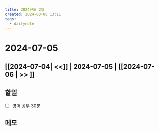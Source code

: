 ```yaml
---
title: 2024년도 2월
created: 2024-03-08 13:11
tags:
  - dailynote
---
```

# 2024-07-05
## [[2024-07-04| <<]] | 2024-07-05 | [[2024-07-06 | >> ]]

## 할일
- [ ] 영어 공부 30분


## 메모

